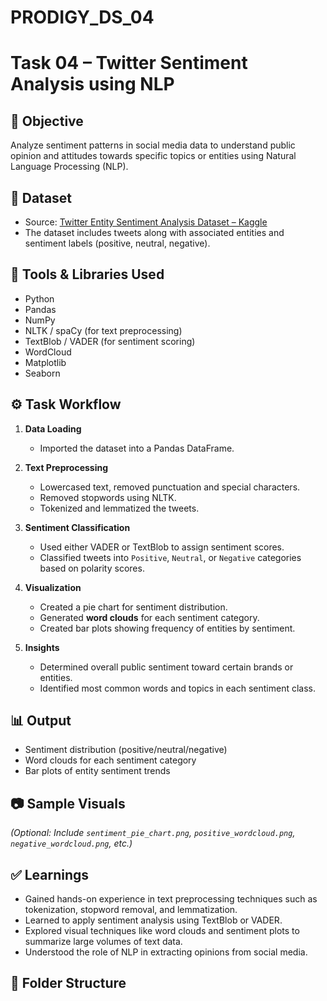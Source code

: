 # PRODIGY_DS_04
# Task 04 – Twitter Sentiment Analysis using NLP

## 🎯 Objective
Analyze sentiment patterns in social media data to understand public opinion and attitudes towards specific topics or entities using Natural Language Processing (NLP).

## 📎 Dataset
- Source: [Twitter Entity Sentiment Analysis Dataset – Kaggle](https://www.kaggle.com/datasets/jp797498e/twitter-entity-sentiment-analysis)
- The dataset includes tweets along with associated entities and sentiment labels (positive, neutral, negative).

## 🧰 Tools & Libraries Used
- Python
- Pandas
- NumPy
- NLTK / spaCy (for text preprocessing)
- TextBlob / VADER (for sentiment scoring)
- WordCloud
- Matplotlib
- Seaborn

## ⚙️ Task Workflow

1. **Data Loading**
   - Imported the dataset into a Pandas DataFrame.

2. **Text Preprocessing**
   - Lowercased text, removed punctuation and special characters.
   - Removed stopwords using NLTK.
   - Tokenized and lemmatized the tweets.

3. **Sentiment Classification**
   - Used either VADER or TextBlob to assign sentiment scores.
   - Classified tweets into `Positive`, `Neutral`, or `Negative` categories based on polarity scores.

4. **Visualization**
   - Created a pie chart for sentiment distribution.
   - Generated **word clouds** for each sentiment category.
   - Created bar plots showing frequency of entities by sentiment.

5. **Insights**
   - Determined overall public sentiment toward certain brands or entities.
   - Identified most common words and topics in each sentiment class.

## 📊 Output

- Sentiment distribution (positive/neutral/negative)
- Word clouds for each sentiment category
- Bar plots of entity sentiment trends

## 📷 Sample Visuals
*(Optional: Include `sentiment_pie_chart.png`, `positive_wordcloud.png`, `negative_wordcloud.png`, etc.)*

## ✅ Learnings

- Gained hands-on experience in text preprocessing techniques such as tokenization, stopword removal, and lemmatization.
- Learned to apply sentiment analysis using TextBlob or VADER.
- Explored visual techniques like word clouds and sentiment plots to summarize large volumes of text data.
- Understood the role of NLP in extracting opinions from social media.

## 📂 Folder Structure

